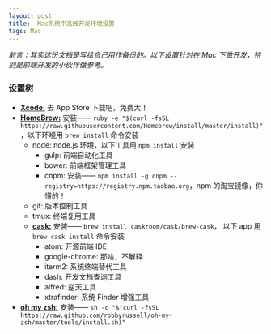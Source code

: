 ```yaml
---
layout: post
title:  Mac系统中高效开发环境设置
tags: Mac
---
```


_前言：其实这份文档是写给自己用作备份的。以下设置针对在 Mac 下做开发，特别是前端开发的小伙伴做参考。_

<!--more-->

### 设置树

* [__Xcode:__](https://itunes.apple.com/cn/app/xcode/id497799835?mt=12) 去 App Store 下载吧，免费大！
* [__HomeBrew:__](http://brew.sh/) 安装—— `ruby -e "$(curl -fsSL https://raw.githubusercontent.com/Homebrew/install/master/install)"`，以下环境用 `brew install` 命令安装
  * node: node.js 环境，以下工具用 `npm install` 安装
      * gulp: 前端自动化工具
      * bower: 前端框架管理工具
      * cnpm: 安装—— `npm install -g cnpm --registry=https://registry.npm.taobao.org`，npm 的淘宝镜像，你懂的！
  * git: 版本控制工具
  * tmux: 终端复用工具
  * [__cask:__](http://caskroom.io/) 安装—— `brew install caskroom/cask/brew-cask`， 以下 app 用 `brew cask install` 命令安装
      * atom: 开源前端 IDE
      * google-chrome: 那啥，不解释
      * iterm2: 系统终端替代工具
      * dash: 开发文档查询工具
      * alfred: 逆天工具
      * xtrafinder: 系统 Finder 增强工具
* [__oh my zsh:__](http://ohmyz.sh/) 安装—— `sh -c "$(curl -fsSL https://raw.github.com/robbyrussell/oh-my-zsh/master/tools/install.sh)"`
